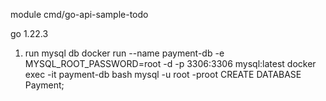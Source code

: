 module cmd/go-api-sample-todo

go 1.22.3

1. run mysql db
docker run --name payment-db -e MYSQL_ROOT_PASSWORD=root -d -p 3306:3306 mysql:latest
docker exec -it payment-db bash
mysql -u root -proot
CREATE DATABASE Payment;